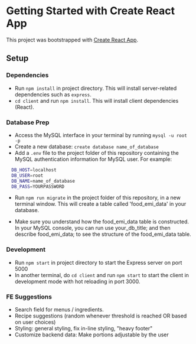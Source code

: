 # Getting Started with Create React App

This project was bootstrapped with [Create React App](https://github.com/facebook/create-react-app).



## Setup

### Dependencies

- Run `npm install` in project directory. This will install server-related dependencies such as `express`.
- `cd client` and run `npm install`. This will install client dependencies (React).

### Database Prep

- Access the MySQL interface in your terminal by running `mysql -u root -p`
- Create a new database: `create database name_of_database`
- Add a `.env` file to the project folder of this repository containing the MySQL authentication information for MySQL user. For example:

```bash
  DB_HOST=localhost
  DB_USER=root
  DB_NAME=name_of_database
  DB_PASS=YOURPASSWORD
```

- Run `npm run migrate` in the project folder of this repository, in a new terminal window. This will create a table called 'food_emi_data' in your database.

- Make sure you understand how the food_emi_data table is constructed. In your MySQL console, you can run use your_db_title; and then describe food_emi_data; to see the structure of the food_emi_data table.


### Development

- Run `npm start` in project directory to start the Express server on port 5000
- In another terminal, do `cd client` and run `npm start` to start the client in development mode with hot reloading in port 3000.

### FE Suggestions

- Search field for menus / ingredients.
- Recipe suggestions (random whenever threshold is reached OR based on user choices)
- Styling: general styling, fix in-line styling, "heavy footer"
- Customize backend data: Make portions adjustable by the user




